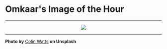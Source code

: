 # Omkaar's Image of the Hour

---

<div align="center">

<a href="https://unsplash.com/photos/purple-flowers-bloom-before-majestic-mountains-l5oWg7ezXgs">
  <img src="https://images.unsplash.com/photo-1750779940923-8d6cf0867df7?crop=entropy&cs=tinysrgb&fit=max&fm=jpg&ixid=M3w3NjA2Nzh8MHwxfHJhbmRvbXx8fHx8fHx8fDE3NTIxMDIwMDB8&ixlib=rb-4.1.0&q=80&w=1080" style="max-width:100%; height:auto;">
</a>



</div>

---

**Photo by** [Colin Watts](https://unsplash.com/@colinwatts) **on Unsplash**
